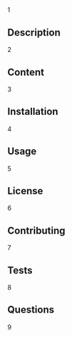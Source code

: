 ## 
  1
  ## Description 
  2
  ## Content 
  3
  ## Installation 
  4
  ## Usage 
  5
  ## License
  6
  ## Contributing
  7
  ## Tests
  8
  ## Questions
  9